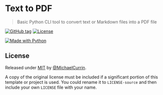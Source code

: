 # Text to PDF
> Basic Python CLI tool to convert text or Markdown files into a PDF file

[![GitHub tag](https://img.shields.io/github/tag/MichaelCurrin/text-to-pdf-py?include_prereleases=&sort=semver)](https://github.com/MichaelCurrin/text-to-pdf-py/releases/)
[![License](https://img.shields.io/badge/License-MIT-blue)](#license)

[![Made with Python](https://img.shields.io/badge/Python-blue?logo=python&logoColor=white)](https://python.org "Go to Python website")


## License

Released under [MIT](/LICENSE) by [@MichaelCurrin](https://github.com/MichaelCurrin).

A copy of the original license must be included if a significant portion of this template or project is used. You could rename it to `LICENSE-source` and then include your own `LICENSE` file with your name.
